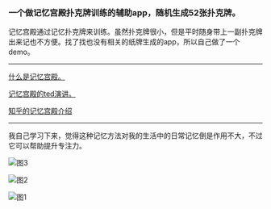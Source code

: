 
### 一个做记忆宫殿扑克牌训练的辅助app，随机生成52张扑克牌。

记忆宫殿通过记忆扑克牌来训练。虽然扑克牌很小，但是平时随身带上一副扑克牌出来记也不方便。找了找也没有相关的纸牌生成的app，所以自己做了一个demo。

----

[什么是记忆宫殿。](https://baike.baidu.com/item/%E8%AE%B0%E5%BF%86%E5%AE%AB%E6%AE%BF/4894833)

[记忆宫殿的ted演讲。](https://www.youtube.com/watch?v=-7TvVCcvzVE)

[知乎的记忆宫殿介绍](https://www.zhihu.com/question/20025129)

---

我自己学习下来，觉得这种记忆方法对我的生活中的日常记忆倒是作用不大，不过它可以帮助提升专注力。

![图3](http://7xwste.com1.z0.glb.clouddn.com/image3.png)

![图2](http://7xwste.com1.z0.glb.clouddn.com/image2.png)

![图1](http://7xwste.com1.z0.glb.clouddn.com/image1.png)

